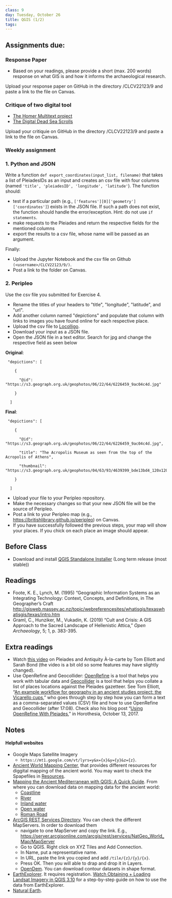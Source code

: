 ```yaml
---
class: 9
day: Tuesday, October 26
title: QGIS (1/2)
tags: 
---
```


## Assignments due:

### Response Paper
- Based on your readings, please provide a short (max. 200 words) response on what GIS is and how it informs the archaeological research.

Upload your response paper on GitHub in the directory <username>/CLCV22123/9 and paste a link to the file on Canvas.
  
### Critique of two digital tool
- [The Homer Multitext project](https://www.homermultitext.org/)
- [The Digital Dead Sea Scrolls](http://dss.collections.imj.org.il/)

Upload your critiquie on GitHub in the directory <username>/CLCV22123/9 and paste a link to the file on Canvas.

### Weekly assignment
### 1. Python and JSON
Write a function `def export_coordinates(input_list, filename)` that takes a list of PleiadesIDs as an input and creates an csv file with four columns (named `'title', 'pleiadesID', 'longitude', 'latitude'`). The function should:
- test if a particular path (e.g., `['features'][0]['geometry']['coordinates']`) exists in the JSON file. If such a path does not exist, the function should handle the error/exception. Hint: do not use `if statements`.
- make requests to the Pleiades and return the respective fields for the mentioned columns
- export the results to a csv file, whose name will be passed as an argument.

Finally:
- Upload the Jupyter Notebook and the csv file on Github `(<username>/CLCV22123/9/)`.
- Post a link to the folder on Canvas.

### 2. Peripleo
Use the csv file you submitted for Exercise 4. 

- Rename the titles of your headers to "title", "longitude", "latitude", and "url". 
- Add another column named "depictions" and populate that column with links to images you have found online for each respective place.
- Upload the csv file to [Locolligo](https://docuracy.github.io/Locolligo/).
- Download your input as a JSON file.
- Open the JSON file in a text editor. Search for jpg and change the respective field as seen below

__Original__:

```      
 "depictions": [

    {

      "@id": "https://s3.geograph.org.uk/geophotos/06/22/64/6226459_9ac04c4d.jpg"

    }

  ]
```

__Final__:

```      
 "depictions": [

    {

      "@id": "https://s3.geograph.org.uk/geophotos/06/22/64/6226459_9ac04c4d.jpg",

      "title": "The Acropolis Museum as seen from the top of the Acropolis of Athens",

      "thumbnail": "https://s3.geograph.org.uk/geophotos/04/63/93/4639399_bde13bd4_120x120.jpg"

    }

  ]
```

- Upload your file to your Peripleo repository. 
- Make the necessary changes so that your new JSON file will be the source of Peripleo.
- Post a link to your Peripleo map (e.g., https://britishlibrary.github.io/peripleo) on Canvas.
- If you have successfully followed the previous steps, your map will show your places. If you chick on each place an image should appear.

## Before Class 
- Download and install [QGIS Standalone Installer](https://qgis.org/en/site/forusers/download.html) (Long term release (most stable)) 

## Readings 
- Foote, K. E., Lynch, M. (1995) “Geographic Information Systems as an Integrating Technology: Context, Concepts, and Definitions, in The Geographer’s Craft <http://gisweb.massey.ac.nz/topic/webreferencesites/whatisgis/texaswhatisgis/texas/intro.htm>
- Graml, C., Hunziker, M., Vukadin, K. (2019) “Cult and Crisis: A GIS Approach to the Sacred Landscape of Hellenistic Attica,” _Open Archaeology_, 5; 1, p. 383-395.

## Extra readings
- Watch [this video](https://www.youtube.com/watch?v=hVuPAAAAoso&ab_channel=SarahE.Bond) on Pleiades and Antiquity À-la-carte by Tom Elliott and Sarah Bond (the video is a bit old so some features may have slightly changed).
- Use OpenRefine and Geocollider: [OpenRefine](https://openrefine.org/) is a tool that helps you work with tabular data and  [Geocollider](https://pleiades.stoa.org/news/blog/introducing-geocollider) is a tool that helps you collate a list of places locations against the Pleiades gazetteer. See Tom Elliott, “[An example workflow for geography in an ancient studies project: the Vicarello cups](https://www.youtube.com/watch?v=KMZZSVhQwXo&ab_channel=TomElliott),” who goes through step by step how you can form a text as a comma-separated values (CSV) file and how to use OpenRefine and Geocollider (after 17:08). Check also his blog post “[Using OpenRefine With Pleiades](http://horothesia.blogspot.com/2017/10/using-openrefine-with-pleiades.html),” in Horothesia, October 13, 2017.

## Notes 

#### Helpfull websites
- Google Maps Satellite Imagery
  - `https://mt1.google.com/vt/lyrs=y&x={x}&y={y}&z={z}`.
- [Ancient World Mapping Center](http://awmc.unc.edu/wordpress/), that provides different resources for diggital mapping of the ancient world. You may want to check the Spapefiles in [Resources](http://awmc.unc.edu/wordpress/map-files/).
- [Mapping the Ancient Mediterranean with QGIS: A Quick Guide](https://sites.temple.edu/tudsc/2017/01/31/mapping-the-ancient-mediterranean-with-qgis-a-quick-gude/). From where you can download data on mapping data for the ancient world:
  - [Coastline](http://awmc.unc.edu/awmc/map_data/shapefiles/physical_data/coastline/)
  - [River](http://awmc.unc.edu/awmc/map_data/shapefiles/physical_data/ba_merge/)
  - [Inland water](http://awmc.unc.edu/awmc/map_data/shapefiles/physical_data/inlandwater/)
  - [Open water](http://awmc.unc.edu/awmc/map_data/shapefiles/physical_data/openwater/)
  - [Roman Road](http://awmc.unc.edu/awmc/map_data/shapefiles/ba_roads/)
- [ArcGIS REST Services Directory](https://server.arcgisonline.com/arcgis/rest/services). You can check the different MapServers. In order to download them
  - navigate to one MapServer and copy the link. E.g., https://server.arcgisonline.com/arcgis/rest/services/NatGeo_World_Map/MapServer
  - Go to QGIS. Right click on XYZ Tiles and Add Connection.
  - In Name, put a representative name.
  - In URL, paste the link you copied and add `/tile/{z}/{y}/{x}`.
  - Press OK. Then you will able to drap  and drop it in Layers.
  - [OpenDem](https://www.opendem.info/opendem_client.html). You can download contour datasets in shape format.
- [EarthExplorer](https://earthexplorer.usgs.gov/). It requires registration. [Watch Obtaining + Loading Landsat Imagery in QGIS 3.10](https://www.youtube.com/watch?v=mBk2VIMawRE&ab_channel=MiddleburyRemoteSensing) for a step-by-step guide on how to use the data from EarthExplorer.
- [Natural Earth](https://www.naturalearthdata.com/downloads/10m-raster-data/10m-natural-earth-2/).

